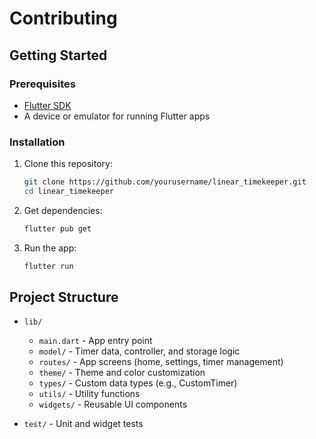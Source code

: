 # Contributing

## Getting Started

### Prerequisites

- [Flutter SDK](https://docs.flutter.dev/get-started/install)
- A device or emulator for running Flutter apps

### Installation

1. Clone this repository:
   ```sh
   git clone https://github.com/yourusername/linear_timekeeper.git
   cd linear_timekeeper 
   ```

2. Get dependencies:
   ```sh
   flutter pub get
   ```

3. Run the app:
   ```sh
   flutter run
   ```

## Project Structure

- `lib/`
  - `main.dart` - App entry point
  - `model/` - Timer data, controller, and storage logic
  - `routes/` - App screens (home, settings, timer management)
  - `theme/` - Theme and color customization
  - `types/` - Custom data types (e.g., CustomTimer)
  - `utils/` - Utility functions
  - `widgets/` - Reusable UI components

- `test/` - Unit and widget tests
